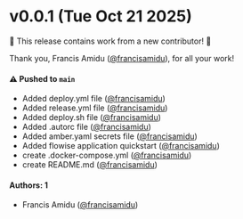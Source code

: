 # v0.0.1 (Tue Oct 21 2025)

:tada: This release contains work from a new contributor! :tada:

Thank you, Francis Amidu ([@francisamidu](https://github.com/francisamidu)), for all your work!

#### ⚠️ Pushed to `main`

- Added deploy.yml file ([@francisamidu](https://github.com/francisamidu))
- Added release.yml file ([@francisamidu](https://github.com/francisamidu))
- Added deploy.sh file ([@francisamidu](https://github.com/francisamidu))
- Added .autorc file ([@francisamidu](https://github.com/francisamidu))
- Added amber.yaml secrets file ([@francisamidu](https://github.com/francisamidu))
- Added flowise application quickstart ([@francisamidu](https://github.com/francisamidu))
- create .docker-compose.yml ([@francisamidu](https://github.com/francisamidu))
- create README.md ([@francisamidu](https://github.com/francisamidu))

#### Authors: 1

- Francis Amidu ([@francisamidu](https://github.com/francisamidu))
